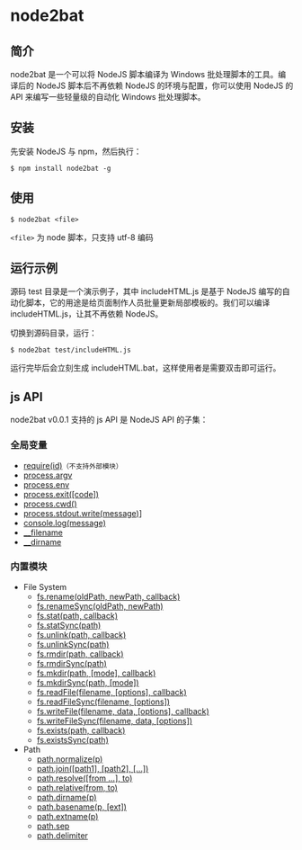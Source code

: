 # node2bat

##	简介

node2bat 是一个可以将 NodeJS 脚本编译为 Windows 批处理脚本的工具。编译后的 NodeJS 脚本后不再依赖 NodeJS 的环境与配置，你可以使用 NodeJS 的 API 来编写一些轻量级的自动化 Windows 批处理脚本。

##	安装

先安装 NodeJS 与 npm，然后执行：

	$ npm install node2bat -g
	
##	使用

	$ node2bat <file>
	
``<file>`` 为 node 脚本，只支持 utf-8 编码

##	运行示例

源码 test 目录是一个演示例子，其中 includeHTML.js 是基于 NodeJS 编写的自动化脚本，它的用途是给页面制作人员批量更新局部模板的。我们可以编译 includeHTML.js，让其不再依赖 NodeJS。

切换到源码目录，运行：

	$ node2bat test/includeHTML.js

运行完毕后会立刻生成 includeHTML.bat，这样使用者是需要双击即可运行。

##	js API

node2bat v0.0.1 支持的 js API 是 NodeJS API 的子集：

###	全局变量

*	[require(id)](http://nodejs.org/api/globals.html#globals_require)``（不支持外部模块）``
*	[process.argv](http://nodejs.org/api/process.html#process_process_argv)
*	[process.env](http://nodejs.org/api/process.html#process_process_env)
*	[process.exit([code])](http://nodejs.org/api/process.html#process_process_env)
*	[process.cwd()](http://nodejs.org/api/process.html#process_process_cwd)
*	[process.stdout.write(message)](http://nodejs.org/api/process.html#process_process_stdout)]
*	[console.log(message)](http://nodejs.org/api/console.html#console_console_log_data)
*	[__filename](http://nodejs.org/api/globals.html#globals_filename)
*	[__dirname](http://nodejs.org/api/globals.html#globals_dirname)

###	内置模块

*   File System
    *   [fs.rename(oldPath, newPath, callback)](http://nodejs.org/api/fs.html#fs_fs_rename_oldpath_newpath_callback)
    *   [fs.renameSync(oldPath, newPath)](http://nodejs.org/api/fs.html#fs_fs_renamesync_oldpath_newpath)
    *   [fs.stat(path, callback)](http://nodejs.org/api/fs.html#fs_fs_stat_path_callback)
    *   [fs.statSync(path)](http://nodejs.org/api/fs.html#fs_fs_statsync_path)
    *   [fs.unlink(path, callback)](http://nodejs.org/api/fs.html#fs_fs_unlink_path_callback)
    *   [fs.unlinkSync(path)](http://nodejs.org/api/fs.html#fs_fs_unlinksync_path)
    *   [fs.rmdir(path, callback)](http://nodejs.org/api/fs.html#fs_fs_rmdir_path_callback)
    *   [fs.rmdirSync(path)](http://nodejs.org/api/fs.html#fs_fs_rmdirsync_path)
    *   [fs.mkdir(path, [mode], callback)](http://nodejs.org/api/fs.html#fs_fs_mkdir_path_mode_callback)
    *   [fs.mkdirSync(path, [mode])](http://nodejs.org/api/fs.html#fs_fs_mkdirsync_path_mode)
    *   [fs.readFile(filename, [options], callback)](http://nodejs.org/api/fs.html#fs_fs_readfile_filename_options_callback)
    *   [fs.readFileSync(filename, [options])](http://nodejs.org/api/fs.html#fs_fs_readfilesync_filename_options)
    *   [fs.writeFile(filename, data, [options], callback)](http://nodejs.org/api/fs.html#fs_fs_writefile_filename_data_options_callback)
    *   [fs.writeFileSync(filename, data, [options])](http://nodejs.org/api/fs.html#fs_fs_writefilesync_filename_data_options)
    *   [fs.exists(path, callback)](http://nodejs.org/api/fs.html#fs_fs_exists_path_callback)
    *   [fs.existsSync(path)](http://nodejs.org/api/fs.html#fs_fs_existssync_path)
*   Path
    *   [path.normalize(p)](http://nodejs.org/api/path.html#path_path_normalize_p)
    *   [path.join([path1], [path2], [...])](http://nodejs.org/api/path.html#path_path_join_path1_path2)
    *   [path.resolve([from ...], to)](http://nodejs.org/api/path.html#path_path_resolve_from_to)
    *   [path.relative(from, to)](http://nodejs.org/api/path.html#path_path_relative_from_to)
    *   [path.dirname(p)](http://nodejs.org/api/path.html#path_path_dirname_p)
    *   [path.basename(p, [ext])](http://nodejs.org/api/path.html#path_path_basename_p_ext)
    *   [path.extname(p)](http://nodejs.org/api/path.html#path_path_extname_p)
    *   [path.sep](http://nodejs.org/api/path.html#path_path_sep)
    *   [path.delimiter](http://nodejs.org/api/path.html#path_path_delimiter)

